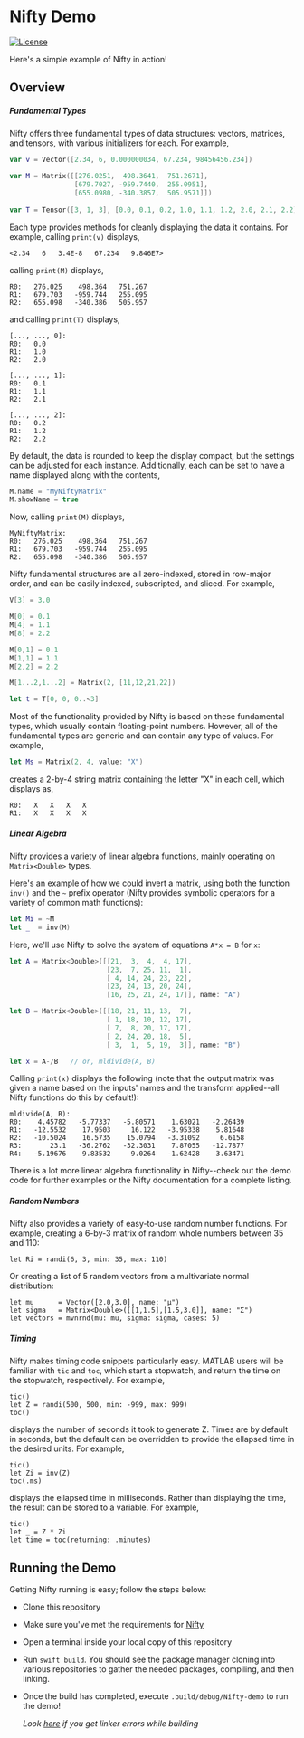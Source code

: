 # Nifty Demo

[![License](https://img.shields.io/hexpm/l/plug.svg)](LICENSE)

Here's a simple example of Nifty in action!

## Overview

##### Fundamental Types

Nifty offers three fundamental types of data structures: vectors, matrices, and tensors, with various initializers for each. For example,

```swift
var v = Vector([2.34, 6, 0.000000034, 67.234, 98456456.234])

var M = Matrix([[276.0251,  498.3641,  751.2671], 
                [679.7027, -959.7440,  255.0951],
                [655.0980, -340.3857,  505.9571]])
                
var T = Tensor([3, 1, 3], [0.0, 0.1, 0.2, 1.0, 1.1, 1.2, 2.0, 2.1, 2.2])
```

Each type provides methods for cleanly displaying the data it contains. For example, calling `print(v)` displays,

```
<2.34   6   3.4E-8   67.234   9.846E7>
```

calling `print(M)` displays,

```
R0:   276.025    498.364   751.267
R1:   679.703   -959.744   255.095
R2:   655.098   -340.386   505.957
```

and calling `print(T)` displays,

```
[..., ..., 0]:
R0:   0.0
R1:   1.0
R2:   2.0

[..., ..., 1]:
R0:   0.1
R1:   1.1
R2:   2.1

[..., ..., 2]:
R0:   0.2
R1:   1.2
R2:   2.2
```

By default, the data is rounded to keep the display compact, but the settings can be adjusted for each instance. Additionally, each can be set to have a name displayed along with the contents,

```swift
M.name = "MyNiftyMatrix"
M.showName = true
```

Now, calling `print(M)` displays,

```
MyNiftyMatrix:
R0:   276.025    498.364   751.267
R1:   679.703   -959.744   255.095
R2:   655.098   -340.386   505.957
```

Nifty fundamental structures are all zero-indexed, stored in row-major order, and can be easily indexed, subscripted, and sliced. For example,

```swift
V[3] = 3.0

M[0] = 0.1
M[4] = 1.1
M[8] = 2.2

M[0,1] = 0.1
M[1,1] = 1.1
M[2,2] = 2.2

M[1...2,1...2] = Matrix(2, [11,12,21,22]) 

let t = T[0, 0, 0..<3]
```

Most of the functionality provided by Nifty is based on these fundamental types, which usually contain floating-point numbers. However, all of the fundamental types are generic and can contain any type of values. For example,

```swift
let Ms = Matrix(2, 4, value: "X")
```

creates a 2-by-4 string matrix containing the letter "X" in each cell, which displays as,

```
R0:   X   X   X   X
R1:   X   X   X   X
```

##### Linear Algebra

Nifty provides a variety of linear algebra functions, mainly operating on `Matrix<Double>` types.

Here's an example of how we could invert a matrix, using both the function `inv()` and the `~` prefix operator (Nifty provides symbolic operators for a variety of common math functions):

```swift
let Mi = ~M 
let _  = inv(M)
```

Here, we'll use Nifty to solve the system of equations `A*x = B` for `x`:

```swift
let A = Matrix<Double>([[21,  3,  4,  4, 17],
                        [23,  7, 25, 11,  1],
                        [ 4, 14, 24, 23, 22],
                        [23, 24, 13, 20, 24],
                        [16, 25, 21, 24, 17]], name: "A")

let B = Matrix<Double>([[18, 21, 11, 13,  7],
                        [ 1, 18, 10, 12, 17],
                        [ 7,  8, 20, 17, 17],
                        [ 2, 24, 20, 18,  5],
                        [ 3,  1,  5, 19,  3]], name: "B")

let x = A-/B   // or, mldivide(A, B)
```

Calling `print(x)` displays the following (note that the output matrix was given a name based on the inputs' names and the transform applied--all Nifty functions do this by default!):

```
mldivide(A, B):
R0:    4.45782   -5.77337   -5.80571    1.63021   -2.26439
R1:   -12.5532    17.9503     16.122   -3.95338    5.81648
R2:   -10.5024    16.5735    15.0794   -3.31092     6.6158
R3:       23.1   -36.2762   -32.3031    7.87055   -12.7877
R4:   -5.19676    9.83532     9.0264   -1.62428    3.63471

```

There is a lot more linear algebra functionality in Nifty--check out the demo code for further examples or the Nifty documentation for a complete listing.

##### Random Numbers

Nifty also provides a variety of easy-to-use random number functions. For example, creating a 6-by-3 matrix of random whole numbers between 35 and 110:

```
let Ri = randi(6, 3, min: 35, max: 110)
```

Or creating a list of 5 random vectors from a multivariate normal distribution:

```
let mu      = Vector([2.0,3.0], name: "μ")       
let sigma   = Matrix<Double>([[1,1.5],[1.5,3.0]], name: "Σ")
let vectors = mvnrnd(mu: mu, sigma: sigma, cases: 5)
```

##### Timing

Nifty makes timing code snippets particularly easy. MATLAB users will be familiar with `tic` and `toc`, which start a stopwatch, and return the time on the stopwatch, respectively. For example,

```
tic()
let Z = randi(500, 500, min: -999, max: 999)
toc()
```

displays the number of seconds it took to generate Z. Times are by default in seconds, but the default can be overridden to provide the ellapsed time in the desired units. For example,

```
tic()
let Zi = inv(Z)
toc(.ms)
```

displays the ellapsed time in milliseconds. Rather than displaying the time, the result can be stored to a variable. For example,

```
tic()
let _ = Z * Zi
let time = toc(returning: .minutes)
```

## Running the Demo 

Getting Nifty running is easy; follow the steps below:

- Clone this repository
- Make sure you've met the requirements for [Nifty](https://github.com/nifty-swift/Nifty#getting-started)
- Open a terminal inside your local copy of this repository
- Run `swift build`. You should see the package manager cloning into various repositories to gather the needed packages, compiling, and then linking. 
- Once the build has completed, execute `.build/debug/Nifty-demo` to run the demo!

   _Look [here](https://github.com/nifty-swift/Nifty#troubleshooting) if you get linker errors while building_